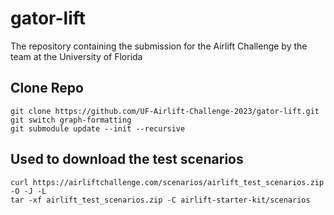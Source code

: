 # gator-lift
The repository containing the submission for the Airlift Challenge by the team at the University of Florida

## Clone Repo
```
git clone https://github.com/UF-Airlift-Challenge-2023/gator-lift.git
git switch graph-formatting
git submodule update --init --recursive
```

## Used to download the test scenarios
```
curl https://airliftchallenge.com/scenarios/airlift_test_scenarios.zip -O -J -L
tar -xf airlift_test_scenarios.zip -C airlift-starter-kit/scenarios
```
